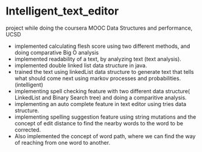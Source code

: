 # Intelligent_text_editor
project while doing the coursera MOOC Data Structures and performance, UCSD
+ implemented calculating flesh score using two different methods, and doing comparative Big O analysis
+ implemented readability of a text, by analyzing text (text analysis).
+ implemented double linked list data structure in java.
+ trained the text using linkedList data structure to generate text that tells what should come next using markov processes and probabilities.(intelligent)
+ implementing spell checking feature with two different data structure( LinkedList and Binary Search tree) and doing a comparitive analysis.
+ implementing an auto complete feature in text editor using tries data structure.
+ implementing spelling suggestion feature using string mutations and the concept of edit distance to find the nearby words to the word to be corrected.
+ Also implemented the concept of word path, where we can find the way of reaching from one word to another.
